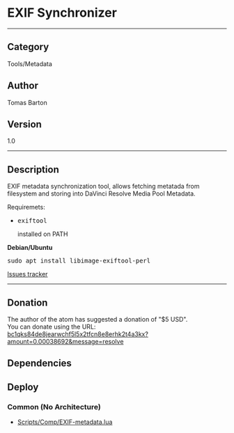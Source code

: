 # EXIF Synchronizer
___

## Category
Tools/Metadata

## Author
Tomas Barton

## Version
1.0

___

## Description
EXIF metadata synchronization tool, allows fetching metatada from filesystem and storing into DaVinci Resolve Media Pool Metadata.

Requiremets:

<ul>
  <li><pre>exiftool</pre></li> installed on PATH
</ul>

<strong>Debian/Ubuntu</strong>
<pre>
sudo apt install libimage-exiftool-perl
</pre>

<a href="https://github.com/deric/DaVinciResolve-metadata/issues">Issues tracker</a>


___

## Donation
The author of the atom has suggested a donation of "$5 USD".  
You can donate using the URL: <a href="bc1qks84de8jearwchf5l5x2tfcn8e8erhk2t4a3kx?amount=0.00038692&message=resolve">bc1qks84de8jearwchf5l5x2tfcn8e8erhk2t4a3kx?amount=0.00038692&message=resolve</a>
## Dependencies

## Deploy

### Common (No Architecture)

<ul>
<li><a href="https://gitlab.com/WeSuckLess/Reactor/-/blob/master/Atoms/com.deric.ExifMetadata/Scripts/Comp/EXIF-metadata.lua?ref_type=heads">Scripts/Comp/EXIF-metadata.lua</a></li>
</ul>

